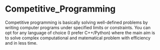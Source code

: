 # Competitive_Programming
Competitive programming is basically solving well-defined problems by writing computer programs under specified limits or constraints. You can opt for any language of choice (I prefer C++/Python) where the main aim is to solve complex computational and matematical problem with efficiency and in less time.
